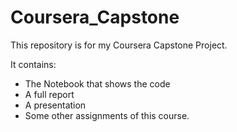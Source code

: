 # Coursera_Capstone
This repository is for my Coursera Capstone Project. 

It contains: 
- The Notebook that shows the code
- A full report 
- A presentation
- Some other assignments of this course. 
